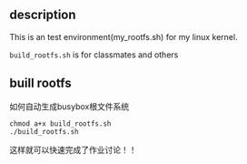 ## description

This is an test environment(my_rootfs.sh)  for my linux kernel.

`build_rootfs.sh` is  for classmates and others



## buill rootfs

如何自动生成busybox根文件系统

```
chmod a+x build_rootfs.sh
./build_rootfs.sh
```

这样就可以快速完成了作业讨论！！